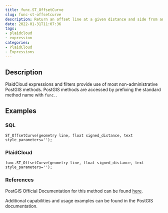 ```yaml
---
title: func.ST_OffsetCurve
slug: func-st-offsetcurve
description: Return an offset line at a given distance and side from an input line
date: 2022-01-31T11:07:36
tags:
- plaidcloud
- expression
categories:
- PlaidCloud
- Expressions
---
```



## Description


PlaidCloud expressions and filters provide use of most non-administrative PostGIS methods. PostGIS methods are accessed by prefixing the standard method name with `func.`.



## Examples


### SQL



```
ST_OffsetCurve(geometry line, float signed_distance, text style_parameters='');
```


### PlaidCloud



```
func.ST_OffsetCurve(geometry line, float signed_distance, text style_parameters='');
```


### References


PostGIS Official Documentation for this method can be found [here](https://postgis.net/docs/manual-3.1/ST_OffsetCurve.html).



Additional capabilities and usage examples can be found in the PostGIS documentation.

